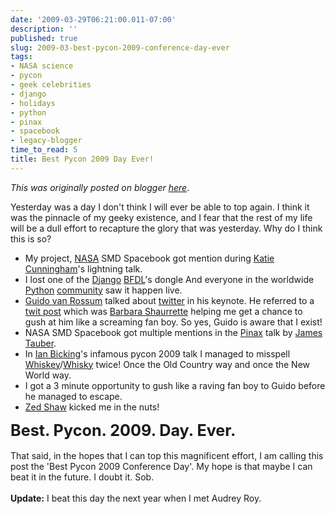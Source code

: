 ```yaml
---
date: '2009-03-29T06:21:00.011-07:00'
description: ''
published: true
slug: 2009-03-best-pycon-2009-conference-day-ever
tags:
- NASA science
- pycon
- geek celebrities
- django
- holidays
- python
- pinax
- spacebook
- legacy-blogger
time_to_read: 5
title: Best Pycon 2009 Day Ever!
---
```


*This was originally posted on blogger [here](https://pydanny.blogspot.com/2009/03/best-pycon-2009-conference-day-ever.html)*.

Yesterday was a day I don't think I will ever be able to top again. I think it was the pinnacle of my geeky existence, and I fear that the rest of my life will be a dull effort to recapture the glory that was yesterday. Why do I think this is so?<br /><ul><li>My project, <a href="http://nasascience.nasa.gov/">NASA</a> SMD Spacebook got mention during <a href="http://elephantangelchild.blogspot.com/">Katie Cunningham</a>'s lightning talk. </li><li>I lost one of the <a href="http://djangoproject.com/">Django</a> <a href="http://jacobian.org/">BFDL</a>'s dongle And everyone in the worldwide <a href="http://python.org/">Python</a> <a href="http://us.pycon.org/">community</a> saw it happen live.</li><li><a href="http://www.python.org/~guido/">Guido van Rossum</a> talked about <a href="http://twitter.com/">twitter</a> in his keynote. He referred to a <a href="https://twitter.com/bshaurette/status/1403884536">twit post</a> which was <a href="http://www.djangrrl.com/">Barbara Shaurrette</a> helping me get a chance to gush at him like a screaming fan boy. So yes, Guido is aware that I exist!</li><li>NASA SMD Spacebook got multiple mentions in the <a href="http://pinaxproject.com/">Pinax</a> talk by <a href="http://jtauber.com/">James Tauber</a>.</li><li>In <a href="http://blog.ianbicking.org/">Ian Bicking</a>'s infamous pycon 2009 talk I managed to misspell <a href="http://en.wikipedia.org/wiki/Whiskey">Whiskey</a>/<a href="http://en.wikipedia.org/wiki/Whisky">Whisky</a> twice! Once the Old Country way and once the New World way.</li><li>I got a 3 minute opportunity to gush like a raving fan boy to Guido before he managed to escape.</li><li><a href="http://zedshaw.com/">Zed Shaw</a> kicked me in the nuts!</li></ul><span style="font-size: 180%;"><span style="font-weight: bold;">Best. Pycon. 2009. Day. Ever.</span></span><br /><br />That said, in the hopes that I can top this magnificent effort, I am calling this post the 'Best Pycon 2009 Conference Day'. My hope is that maybe I can beat it in the future. I doubt it. Sob.<br /><br /><b>Update:</b> I beat this day the next year when I met Audrey Roy.